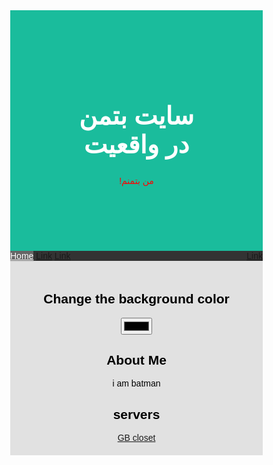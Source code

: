 
<html lang="en">
<head>
<title>سایت بتمن واقعی</title>
<meta charset="UTF-8">
<meta name="viewport" content="width=device-width, initial-scale=1">
<style>
* {
box-sizing: border-box;
}
body {
font-family: Arial, Helvetica, sans-serif;
margin: 0;
}
.header {
padding: 90px;
text-align: center;
background: #1abc9c;
color: white;
}
.header h1 {
font-size: 40px;
}
.navbar {
overflow: hidden;
background-color: #333;
position: sticky;
position: -webkit-sticky;
top: 0;
}

.navbar a {
float: left;
display: block;
color: white;
text-align: center;
padding: 14px 20px;
text-decoration: none;
}
.navbar a.right {
float: right;
}
.navbar a:hover {
background-color: #ddd;
color: black;
}
.navbar a.active {
background-color: #666;
color: white;
}
.row {
display: -ms-flexbox; /* IE10 */
display: flex;
-ms-flex-wrap: wrap; /* IE10 */
flex-wrap: wrap;
}
.side {
-ms-flex: 30%; /* IE10 */
flex: 30%;
background:https://www.freepik.com/free-vector/hazy-black-ink-texture-with-brushstrokes_18788390.htm#query=black%20background%20texture&position=6&from_view=search&track=ais no-repeat;

padding: 20px;
}
.main {
-ms-flex: 70%; /* IE10 */
flex: 70%;
background-color: white;
padding: 20px;
}
.fakeimg {
background-color: #aaa;
width: 100%;
padding: 20px;
}

*{
 box-sizing:border-box;
}

.mybutton{
 background-color:#2196F3;
 width: 100%;
 border:none;
 border-radius:7px;
 color:#fff;
 padding:10px 25px;
 text-align:center;
 font-size:16px;
 cursor:pointer;
 transition:0.7s;
 margin-bottom:10px;
 display:block;
 text-decoration:none;
}

.mybutton:hover{
 background-color:#555;
 border-radius:15px;
}



.green{
 background-color:#4CAF50;
}
.footer {
padding: 20px;
text-align: center;
background: #dddd;
}
@media screen and (max-width: 700px) {
.row {
flex-direction: column;
}
}
@media screen and (max-width: 400px) {
.navbar a {
float: none;
width: 100%;
}
}

   
      body {
         color: white;
      }
   </style>
</head>
<body>

<div class="header">
<h1>سایت بتمن در واقعیت </h1>
<p style="font-family:arial; color:#FF0000;">!من بتمنم</p>
</div>

<div class="navbar">
<a href="#" class="active">Home</a>
<a href="#">Link</a>
<a href="#">Link</a>
<a href="#" class="right">Link</a>
</div>



<div class="footer">


   <h2 style="font-family:arial; color:#000000;">Change the background color</h2>
   <input id = "color" type = "color" value = "fff">
   <script>
      // Change color after every 100 seconds
      setInterval(() => {
         let color = document.getElementById('color');
         let colorValue = color.value;
         document.body.style.backgroundColor = colorValue;
      }, 100);
   </script>

<div class="row">
<div class="side">
<h2 style="font-family:arial; color:#000000;">About Me</h2>
<P style="font-family:arial; color:#000000;">i am batman </P>
<H2 style="font-family:arial; color:#000000;">servers</H2>
<a href="https://discord.gg/TcvA7tU8ue" class="mybutton green">GB closet</a>


</body>
</html>
